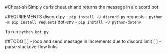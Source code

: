 #Cheat-sh
Simply curls cheat.sh and returns the message in a discord bot

#REQUIREMENTS
discord.py - `pip install -U discord.py`
requests - `python -m pip install requests`
dot-env - `pip install -U python-dotenv`

To run
`python bot.py`

##TODO
[ ] - loop and send message in increments due to discord limit
[ ] - parse stackoverflow links
